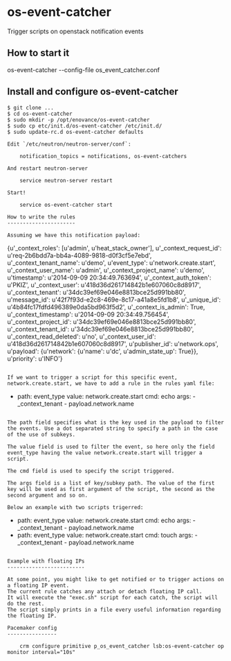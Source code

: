 os-event-catcher
================

Trigger scripts on openstack notification events

How to start it
---------------

os-event-catcher --config-file os_event_catcher.conf

Install and configure os-event-catcher
-----------------

```
$ git clone ...
$ cd os-event-catcher
$ sudo mkdir -p /opt/enovance/os-event-catcher
$ sudo cp etc/init.d/os-event-catcher /etc/init.d/
$ sudo update-rc.d os-event-catcher defaults

Edit `/etc/neutron/neutron-server/conf`:

    notification_topics = notifications, os-event-catchers

And restart neutron-server

    service neutron-server restart

Start!

    service os-event-catcher start

How to write the rules
----------------------

Assuming we have this notification payload:

```
{u'_context_roles': [u'admin', u'heat_stack_owner'], u'_context_request_id': u'req-2b6bdd7a-bb4a-4089-9818-d0f3cf5e7ebd', u'_context_tenant_name': u'demo', u'event_type': u'network.create.start', u'_context_user_name': u'admin', u'_context_project_name': u'demo', u'timestamp': u'2014-09-09 20:34:49.763694', u'_context_auth_token': u'PKIZ', u'_context_user': u'418d36d261714842b1e607060c8d8917', u'_context_tenant': u'34dc39ef69e046e8813bce25d991bb80', u'message_id': u'42f7f93d-e2c8-469e-8c17-a41a8e5fd1b8', u'_unique_id': u'4b84fc17fdfd496389e0da5bd963f5d2', u'_context_is_admin': True, u'_context_timestamp': u'2014-09-09 20:34:49.756454', u'_context_project_id': u'34dc39ef69e046e8813bce25d991bb80', u'_context_tenant_id': u'34dc39ef69e046e8813bce25d991bb80', u'_context_read_deleted': u'no', u'_context_user_id': u'418d36d261714842b1e607060c8d8917', u'publisher_id': u'network.ops', u'payload': {u'network': {u'name': u'dc', u'admin_state_up': True}}, u'priority': u'INFO'}
```

If we want to trigger a script for this specific event, network.create.start, we have to add a rule in the rules yaml file:

```
-
    path: event_type
    value: network.create.start
    cmd: echo
    args:
        - _context_tenant
        - payload.network.name

```

The path field specifies what is the key used in the payload to filter the events. Use a dot separated string to specify a path in the case of the use of subkeys.

The value field is used to filter the event, so here only the field event_type having the value network.create.start will trigger a script.

The cmd field is used to specify the script triggered.

The args field is a list of key/subkey path. The value of the first key will be used as first argument of the script, the second as the second argument and so on.

Below an example with two scripts trigerred:
```
-
    path: event_type
    value: network.create.start
    cmd: echo
    args:
        - _context_tenant
        - payload.network.name
-
    path: event_type
    value: network.create.start
    cmd: touch
    args:
        - _context_tenant
        - payload.network.name

```

Example with floating IPs
-------------------------

At some point, you might like to get notified or to trigger actions on a floating IP event.
The current rule catches any attach or detach floating IP call.
It will execute the "exec.sh" script for each catch, the script will do the rest.
The script simply prints in a file every useful information regarding the floating IP.

Pacemaker config
----------------

    crm configure primitive p_os_event_catcher lsb:os-event-catcher op monitor interval="10s"
